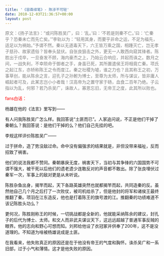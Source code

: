 ```yaml
---
title: '《容斋续笔》- 陈涉不可轻'
date: 2010-12-03T21:36:57+00:00
layout: post
---
```

<span style="color: #808080;">原文：《扬子法言》：“或问陈胜吴广，曰：‘乱。’曰：‘不若是则秦不亡。’曰：‘亡秦乎？恐秦未亡而先亡矣。’”李轨以为：“轻用其身，而要乎非命之运，不足为福先，适足以为祸始。”予谓不然。秦以无道毒天下，六王皆万乘之国，相踵灭亡，岂无孝子慈孙、故家遗俗？皆奉头鼠伏。自张良狙击之外，更无一人敢西向窥其锋者。陈胜出于戍卒，一旦奋发不顾，海内豪杰之上，乃始云合响应，并起而诛之。数月之间，一战失利，不幸陨命于御者之手，身虽已死，其所置遣侯王将相竟亡秦。项氏之起江东，亦矫称陈王之令而度江。秦之社稷为墟，谁之力也？且其称王之初，万事草创，能从陈余之言，迎孔子之孙鲋为博士，至尊为太师，所与谋议，皆非庸人崛起者可及，此某志岂小小者哉！汉高帝为之置守家于砀，血食二百年乃绝。子云指以为乱，何邪？若乃杀吴广，诛故人，寡恩忘旧，无帝王之度，此其所以败也。</span>

<span style="color: #ff0000;">fans白话：</span>

杨雄在他的《法言》里写到——

有人问我陈胜吴广怎么样。我回答说“土匪而已”。人家追问说，不正是他们干掉了秦朝么？我回答说：是他们干掉的么？他们自己先挂的吧。

李规这样评价陈胜吴广——

过于拼命，造了势没敌过命。命中没有偏强求的结果就是，非但没带来福祉，反而招致了祸害。

他们的说法我都不赞同。秦朝暴戾无度，祸害天下，当初与其争锋的六国国势不可谓不强大，被干死以后他们的遗老遗少连敢反对的声音都不敢出。除了张良埋伏过秦军一次，军事上的敌对更是从未听说。

陈胜杂鱼出身，揭竿而起，天下各路英雄突然也就都揭竿而起，共同造秦的反。虽然他自己几个月之后打了一次败仗，被司机给杀了，但是他封的将军和诸侯王最终推翻了秦。项羽在江东造反，他也是打着陈王的旗号渡的江。推翻秦的功绩难道不该记陈胜头功么？

更何况，陈胜刚称王的时候，一切挑战都是全新的，他就能采纳陈余的建议，封孔子的后代为博士、太师。和文人而非武夫谋议天下，这远远超越了普通军事反贼的眼界。他的志向和野心可想而知。刘邦给他设了衣冠冢并供奉了200年，这不是没道理的。不知道为啥被杨雄说成是土匪。

在我看来，他失败真正的原因还是在于他没有帝王的气度和胸怀。诛杀吴广和一系旧部，过于小气和薄情。这才是他失败的原因。
